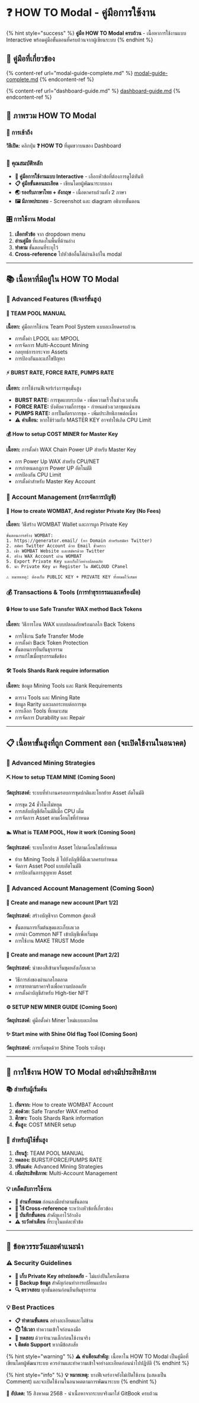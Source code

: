 # ❓ HOW TO Modal - คู่มือการใช้งาน

{% hint style="success" %}
**คู่มือ HOW TO Modal ครบถ้วน** - เนื้อหาการใช้งานแบบ Interactive พร้อมคู่มือขั้นตอนที่ครบถ้วนจากผู้เขียนระบบ
{% endhint %}

## 🔗 คู่มือที่เกี่ยวข้อง

{% content-ref url="modal-guide-complete.md" %}
[modal-guide-complete.md](modal-guide-complete.md)
{% endcontent-ref %}

{% content-ref url="dashboard-guide.md" %}
[dashboard-guide.md](dashboard-guide.md)
{% endcontent-ref %}

## 📖 ภาพรวม HOW TO Modal

### 🎯 **การเข้าถึง**
**วิธีเปิด:** คลิกปุ่ม **❓ HOW TO** ที่มุมขวาบนของ Dashboard

### 🎯 **คุณสมบัติหลัก**
- **🎯 คู่มือการใช้งานแบบ Interactive** - เลือกหัวข้อที่ต้องการดูได้ทันที
- **📋 คู่มือขั้นตอนละเอียด** - เขียนโดยผู้พัฒนาระบบเอง
- **🌏 รองรับภาษาไทย + อังกฤษ** - เนื้อหาครบถ้วนทั้ง 2 ภาษา
- **🖼️ มีภาพประกอบ** - Screenshot และ diagram อธิบายขั้นตอน

### 🎛️ **การใช้งาน Modal**
1. **เลือกหัวข้อ** จาก dropdown menu
2. **อ่านคู่มือ** ที่แสดงในพื้นที่ด้านล่าง
3. **ทำตาม** ขั้นตอนที่ระบุไว้
4. **Cross-reference** ไปหัวข้ออื่นได้ผ่านลิงก์ใน modal


---

## 📚 เนื้อหาที่มีอยู่ใน HOW TO Modal

### 🔄 **Advanced Features** (ฟีเจอร์ขั้นสูง)

#### **📖 TEAM POOL MANUAL**
**เนื้อหา:** คู่มือการใช้งาน Team Pool System แบบละเอียดครบถ้วน
- การตั้งค่า LPOOL และ MPOOL
- การจัดการ Multi-Account Mining
- กลยุทธ์การกระจาย Assets
- การป้องกันและแก้ไขปัญหา

#### **⚡ BURST RATE, FORCE RATE, PUMPS RATE**
**เนื้อหา:** การใช้งานฟีเจอร์เร่งการขุดขั้นสูง
- **BURST RATE:** การขุดแบบระเบิด - เพิ่มความเร็วในช่วงเวลาสั้น
- **FORCE RATE:** บังคับความถี่การขุด - กำหนดช่วงเวลาขุดแน่นอน  
- **PUMPS RATE:** การปั๊มอัตราการขุด - เพิ่มประสิทธิภาพต่อเนื่อง
- ⚠️ **คำเตือน:** หากใช้ร่วมกับ MASTER KEY อาจทำให้เกิด CPU Limit

#### **💰 How to setup COST MINER for Master Key**
**เนื้อหา:** การตั้งค่า WAX Chain Power UP สำหรับ Master Key
- การ Power Up WAX สำหรับ CPU/NET
- การกำหนดกฎการ Power UP อัตโนมัติ
- การป้องกัน CPU Limit
- การตั้งค่าสำหรับ Master Key Account

### 💼 **Account Management** (การจัดการบัญชี)

#### **🦫 How to create WOMBAT, And register Private Key (No Fees)**
**เนื้อหา:** วิธีสร้าง WOMBAT Wallet และการผูก Private Key
```
ขั้นตอนการสร้าง WOMBAT:
1. https://generator.email/ (หา Domain สำหรับสมัคร Twitter)
2. สมัคร Twitter Account ด้วย Email ชั่วคราว
3. เข้า WOMBAT Website และสมัครด้วย Twitter
4. สร้าง WAX Account ผ่าน WOMBAT
5. Export Private Key และเก็บไว้อย่างปลอดภัย
6. นำ Private Key มา Register ใน AWCLOUD CPanel

⚠️ หมายเหตุ: ต้องเก็บ PUBLIC KEY + PRIVATE KEY ทั้งหมดไว้เสมอ
```

### 💰 **Transactions & Tools** (การทำธุรกรรมและเครื่องมือ)

#### **🔒 How to use Safe Transfer WAX method Back Tokens**
**เนื้อหา:** วิธีการโอน WAX แบบปลอดภัยพร้อมกลไก Back Tokens
- การใช้งาน Safe Transfer Mode
- การตั้งค่า Back Token Protection
- ขั้นตอนการยืนยันธุรกรรม
- การแก้ไขเมื่อธุรกรรมขัดข้อง

#### **🛠️ Tools Shards Rank require information**
**เนื้อหา:** ข้อมูล Mining Tools และ Rank Requirements
- ตาราง Tools และ Mining Rate
- ข้อมูล Rarity และผลกระทบต่อการขุด
- การเลือก Tools ที่เหมาะสม
- การจัดการ Durability และ Repair


---

## 📋 **เนื้อหาขั้นสูงที่ถูก Comment ออก** (จะเปิดใช้งานในอนาคต)

### 🔄 **Advanced Mining Strategies**

#### **⛏️ How to setup TEAM MINE** (Coming Soon)
**วัตถุประสงค์:** ระบบที่ทำงานครอบการขุดปกติและโยกย้าย Asset อัตโนมัติ
- การขุด 24 ชั่วโมงไม่หยุด
- การสลับบัญชีอัตโนมัติเมื่อ CPU เต็ม
- การจัดการ Asset ตามเงื่อนไขที่กำหนด

#### **🏊 What is TEAM POOL, How it work** (Coming Soon)
**วัตถุประสงค์:** ระบบโยกย้าย Asset ไปตามเงื่อนไขที่กำหนด
- ย้าย Mining Tools สี ไปยังบัญชีที่มีเลเวลครบกำหนด
- จัดการ Asset Pool แบบอัตโนมัติ
- การป้องกันการสูญหาย Asset

### 💼 **Advanced Account Management** (Coming Soon)

#### **🌟 Create and manage new account [Part 1/2]** 
**วัตถุประสงค์:** สร้างบัญชีจาก Common สู่ของสี
- ขั้นตอนการเริ่มต้นขุดและเก็บเลเวล
- การนำ Common NFT เข้าบัญชีเพื่อเริ่มขุด
- การใช้งาน MAKE TRUST Mode

#### **🌟 Create and manage new account [Part 2/2]**
**วัตถุประสงค์:** นำของสีเข้ามาเริ่มขุดหลังเก็บเลเวล
- วิธีการส่งของผ่านกลไกตลาด
- การขายตามราคาจริงเพื่อความปลอดภัย
- การตั้งค่าบัญชีสำหรับ High-tier NFT

#### **⚙️ SETUP NEW MINER GUIDE** (Coming Soon)
**วัตถุประสงค์:** คู่มือตั้งค่า Miner ใหม่แบบละเอียด

#### **✨ Start mine with Shine Old flag Tool** (Coming Soon)  
**วัตถุประสงค์:** การเริ่มขุดด้วย Shine Tools ระดับสูง


---

## 🎯 **การใช้งาน HOW TO Modal อย่างมีประสิทธิภาพ**

### 📚 **สำหรับผู้เริ่มต้น**
1. **เริ่มจาก:** How to create WOMBAT Account
2. **ต่อด้วย:** Safe Transfer WAX method
3. **ศึกษา:** Tools Shards Rank information
4. **ขั้นสูง:** COST MINER setup

### 🚀 **สำหรับผู้ใช้ขั้นสูง**
1. **เรียนรู้:** TEAM POOL MANUAL
2. **ทดลอง:** BURST/FORCE/PUMPS RATE
3. **ปรับแต่ง:** Advanced Mining Strategies
4. **เพิ่มประสิทธิภาพ:** Multi-Account Management

### 💡 **เคล็ดลับการใช้งาน**
- **📖 อ่านทั้งหมด** ก่อนลงมือทำตามขั้นตอน
- **🔗 ใช้ Cross-reference** ระหว่างหัวข้อที่เกี่ยวข้อง
- **💾 บันทึกขั้นตอน** สำคัญเอาไว้อ้างอิง
- **⚠️ ระวังคำเตือน** ที่ระบุในแต่ละหัวข้อ


---

## 🚨 **ข้อควรระวังและคำแนะนำ**

### ⚠️ **Security Guidelines**
- **🔑 เก็บ Private Key อย่างปลอดภัย** - ไม่แบ่งปันใครเด็ดขาด
- **💾 Backup ข้อมูล** สำคัญก่อนทำการเปลี่ยนแปลง
- **🔍 ตรวจสอบ** ทุกขั้นตอนก่อนยืนยันธุรกรรม

### 💡 **Best Practices**
- **📋 ทำตามขั้นตอน** อย่างละเอียดและไม่ข้าม
- **⏱️ ใช้เวลา** ทำความเข้าใจก่อนลงมือ
- **🧪 ทดสอบ** ด้วยจำนวนเล็กก่อนใช้งานจริง
- **📞 ติดต่อ Support** หากมีข้อสงสัย

{% hint style="warning" %}
**⚠️ คำเตือนสำคัญ:** เนื้อหาใน HOW TO Modal เป็นคู่มือที่เขียนโดยผู้พัฒนาระบบ ควรอ่านและทำความเข้าใจอย่างละเอียดก่อนนำไปปฏิบัติ
{% endhint %}

{% hint style="info" %}
**💡 หมายเหตุ:** บางฟีเจอร์อาจยังไม่เปิดใช้งาน (แสดงเป็น Comment) และจะเปิดใช้งานในอนาคตตามการพัฒนาระบบ
{% endhint %}

**📝 อัปเดต:** 15 สิงหาคม 2568 - นำเนื้อหาจากระบบจริงมาใส่ GitBook ครบถ้วน